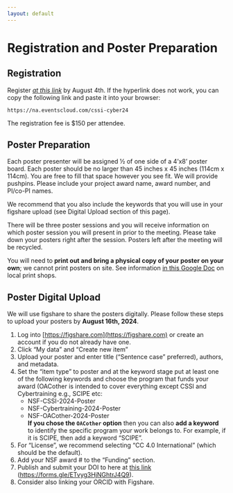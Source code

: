 ```yaml
---
layout: default
---
```


# Registration and Poster Preparation

## Registration

Register [*at this link*](https://na.eventscloud.com/cssi-cyber24) by August 4th. If the
hyperlink does not work, you can copy the following link and paste it into your browser:

```
https://na.eventscloud.com/cssi-cyber24
```

The registration fee is $150 per attendee.


## Poster Preparation

Each poster presenter will be assigned ½ of one side of a 4’x8’ poster board.
Each poster should be no larger than 45 inches x 45 inches (114cm x 114cm).  You
are free to fill that space however you see fit.  We will provide pushpins.
Please include your project award name, award number, and PI/co-PI names.

We recommend that you also include the keywords that you will use in your
figshare upload (see Digital Upload section of this page).

There will be three poster sessions and you will receive information on which
poster session you will present in prior to the meeting.  Please take down your
posters right after the session.  Posters left after the meeting will be
recycled.

You will need to **print out and bring a physical copy of your poster on your own**;
we cannot print posters on site.  See information [in this Google
Doc](https://docs.google.com/document/d/1GDlkDHaMHVm3T4Vci8aIdv8AfmZ5UcDprjHLYObLCr0/edit?usp=sharing)
on local print shops.

## Poster Digital Upload

We will use figshare to share the posters digitally.  Please follow these steps
to upload your posters by **August 16th, 2024**.


1. Log into [https://figshare.com](https://figshare.com) or create an account if you do not already have one.
2. Click “My data” and “Create new item”
3. Upload your poster and enter title (“Sentence case” preferred), authors, and metadata.
4. Set the “item type” to poster and at the keyword stage put at least one of
   the following keywords and choose the program that funds your award (OACother
   is intended to cover everything except CSSI and Cybertraining e.g., SCIPE
   etc:
   - NSF-CSSI-2024-Poster
   - NSF-Cybertraining-2024-Poster
   - NSF-OACother-2024-Poster
<br>**If you chose the `OACother` option** then you can also **add a keyword**
to identify the specific program your work belongs to. For example, if it is SCIPE,
then add a keyword “SCIPE”.
5. For “License”, we recommend selecting “CC 4.0 International” (which should be the default).
6. Add your NSF award # to the “Funding” section.
7. Publish and submit your DOI to here at [this link](https://forms.gle/ETvyg3HjNGhtrJ4Q9) (https://forms.gle/ETvyg3HjNGhtrJ4Q9).
8. Consider also linking your ORCID with Figshare.
